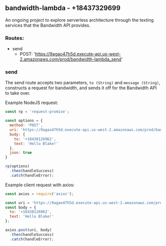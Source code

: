 ## bandwidth-lambda - +18437329699

An ongoing project to explore serverless architecture through the texting services that the Bandwidth API provides.

### Routes:
 - send
    - POST: 'https://9agao47h5d.execute-api.us-west-2.amazonaws.com/prod/bandwidth-lambda_send'

### send
The send route accepts two parameters, `to (String)` and `message (String)`, constructs a request for bandwidth, and sends it off for the Bandwidth API to take over.

Example NodeJS request:
```javascript
const rp = 'request-promise';

const options = {
  method: 'POST',
  uri: 'https://9agao47h5d.execute-api.us-west-2.amazonaws.com/prod/bandwidth-lambda_send',
  body: {
    to: '+18438126962',
    text: 'Hello Blake!'
  },
  json: true
}

rp(options)
  .then(handleSuccess)
  .catch(handleError);
```
Example client request with axios:
```javascript
const axios = require('axios');

const uri = 'https://9agao47h5d.execute-api.us-west-2.amazonaws.com/prod/bandwidth-lambda_send';
const body = {
  to: '+18438126962',
  text: 'Hello Blake!'
};

axios.post(uri, body)
  .then(handleSuccess)
  .catch(handleError);
```
